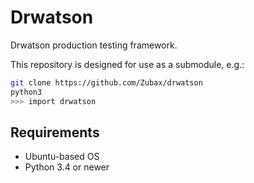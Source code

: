 # Drwatson

Drwatson production testing framework.

This repository is designed for use as a submodule, e.g.:

```bash
git clone https://github.com/Zubax/drwatson
python3
>>> import drwatson
```

## Requirements

* Ubuntu-based OS
* Python 3.4 or newer
